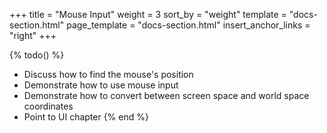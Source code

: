 +++
title = "Mouse Input"
weight = 3
sort_by = "weight"
template = "docs-section.html"
page_template = "docs-section.html"
insert_anchor_links = "right"
+++

{% todo() %}

* Discuss how to find the mouse's position
* Demonstrate how to use mouse input
* Demonstrate how to convert between screen space and world space coordinates
* Point to UI chapter
{% end %}
